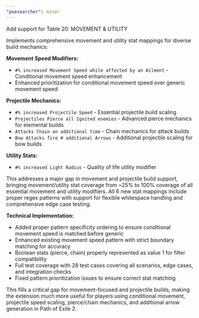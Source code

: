 ```yaml
---
"poesearcher": minor
---
```


Add support for Table 20: MOVEMENT & UTILITY

Implements comprehensive movement and utility stat mappings for diverse build mechanics:

**Movement Speed Modifiers:**
- `#% increased Movement Speed while affected by an Ailment` - Conditional movement speed enhancement
- Enhanced prioritization for conditional movement speed over generic movement speed

**Projectile Mechanics:**
- `#% increased Projectile Speed` - Essential projectile build scaling
- `Projectiles Pierce all Ignited enemies` - Advanced pierce mechanics for elemental builds
- `Attacks Chain an additional time` - Chain mechanics for attack builds
- `Bow Attacks fire # additional Arrows` - Additional projectile scaling for bow builds

**Utility Stats:**
- `#% increased Light Radius` - Quality of life utility modifier

This addresses a major gap in movement and projectile build support, bringing movement/utility stat coverage from ~25% to 100% coverage of all essential movement and utility modifiers. All 6 new stat mappings include proper regex patterns with support for flexible whitespace handling and comprehensive edge case testing.

**Technical Implementation:**
- Added proper pattern specificity ordering to ensure conditional movement speed is matched before generic
- Enhanced existing movement speed pattern with strict boundary matching for accuracy
- Boolean stats (pierce, chain) properly represented as value 1 for filter compatibility
- Full test coverage with 28 test cases covering all scenarios, edge cases, and integration checks
- Fixed pattern prioritization issues to ensure correct stat matching

This fills a critical gap for movement-focused and projectile builds, making the extension much more useful for players using conditional movement, projectile speed scaling, pierce/chain mechanics, and additional arrow generation in Path of Exile 2.